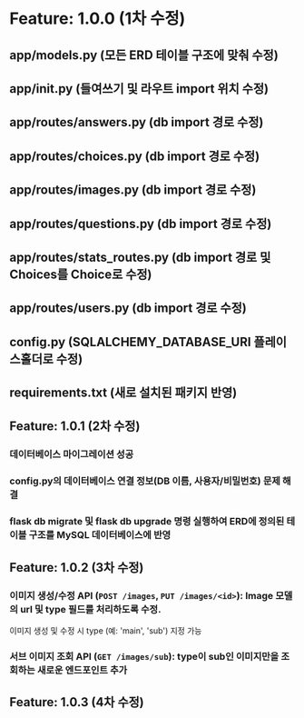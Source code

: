 # Feature: 1.0.0 (1차 수정)

## app/models.py (모든 ERD 테이블 구조에 맞춰 수정)

## app/__init__.py (들여쓰기 및 라우트 import 위치 수정)

## app/routes/answers.py (db import 경로 수정)

## app/routes/choices.py (db import 경로 수정)

## app/routes/images.py (db import 경로 수정)

## app/routes/questions.py (db import 경로 수정)

## app/routes/stats_routes.py (db import 경로 및 Choices를 Choice로 수정)

## app/routes/users.py (db import 경로 수정)

## config.py (SQLALCHEMY_DATABASE_URI 플레이스홀더로 수정)

## requirements.txt (새로 설치된 패키지 반영)


## Feature: 1.0.1 (2차 수정)

### 데이터베이스 마이그레이션 성공

### config.py의 데이터베이스 연결 정보(DB 이름, 사용자/비밀번호) 문제 해결

### flask db migrate 및 flask db upgrade 명령 실행하여 ERD에 정의된 테이블 구조를 MySQL 데이터베이스에 반영


## Feature: 1.0.2 (3차 수정)

### 이미지 생성/수정 API (`POST /images`, `PUT /images/<id>`): Image 모델의 url 및 type 필드를 처리하도록 수정.
이미지 생성 및 수정 시 type (예: 'main', 'sub') 지정 가능

### 서브 이미지 조회 API (`GET /images/sub`): type이 sub인 이미지만을 조회하는 새로운 엔드포인트 추가


## Feature: 1.0.3 (4차 수정)